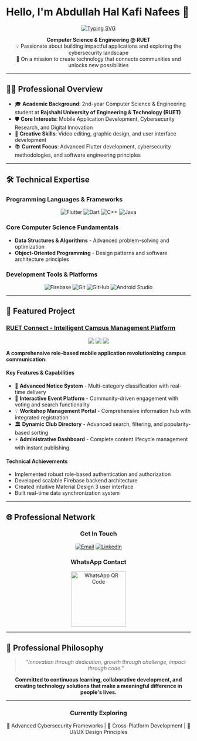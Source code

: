 # Hello, I'm Abdullah Hal Kafi Nafees 👋

<div align="center">

[![Typing SVG](https://readme-typing-svg.herokuapp.com?font=Fira+Code&size=22&pause=1000&color=2196F3&center=true&vCenter=true&width=600&lines=Flutter+Developer;Cybersecurity+Enthusiast;Computer+Science+Student;Problem+Solver)](https://git.io/typing-svg)

**Computer Science & Engineering @ RUET**  
💡 Passionate about building impactful applications and exploring the cybersecurity landscape  
🎯 On a mission to create technology that connects communities and unlocks new possibilities  

</div>

---

## 👨‍💻 **Professional Overview**

- 🎓 **Academic Background**: 2nd-year Computer Science & Engineering student at **Rajshahi University of Engineering & Technology (RUET)**
- 🛡️ **Core Interests**: Mobile Application Development, Cybersecurity Research, and Digital Innovation
- 🎨 **Creative Skills**: Video editing, graphic design, and user interface development
- 📚 **Current Focus**: Advanced Flutter development, cybersecurity methodologies, and software engineering principles

---

## 🛠️ **Technical Expertise**

### **Programming Languages & Frameworks**
<div align="center">

![Flutter](https://img.shields.io/badge/Flutter-02569B?style=for-the-badge&logo=flutter&logoColor=white)
![Dart](https://img.shields.io/badge/Dart-0175C2?style=for-the-badge&logo=dart&logoColor=white)
![C++](https://img.shields.io/badge/C++-00599C?style=for-the-badge&logo=cplusplus&logoColor=white)
![Java](https://img.shields.io/badge/Java-ED8B00?style=for-the-badge&logo=java&logoColor=white)

</div>

### **Core Computer Science Fundamentals**
- **Data Structures & Algorithms** - Advanced problem-solving and optimization
- **Object-Oriented Programming** - Design patterns and software architecture principles

### **Development Tools & Platforms**
<div align="center">

![Firebase](https://img.shields.io/badge/Firebase-FFCA28?style=for-the-badge&logo=firebase&logoColor=black)
![Git](https://img.shields.io/badge/Git-F05032?style=for-the-badge&logo=git&logoColor=white)
![GitHub](https://img.shields.io/badge/GitHub-181717?style=for-the-badge&logo=github&logoColor=white)
![Android Studio](https://img.shields.io/badge/Android%20Studio-3DDC84?style=for-the-badge&logo=androidstudio&logoColor=white)

</div>

---

## 🚀 **Featured Project**

### **[RUET Connect - Intelligent Campus Management Platform](https://github.com/your-repo-link)**

<div align="center">
<img src="https://img.shields.io/badge/Flutter-02569B?style=for-the-badge&logo=flutter&logoColor=white">
<img src="https://img.shields.io/badge/Firebase-FFCA28?style=for-the-badge&logo=firebase&logoColor=black">
<img src="https://img.shields.io/badge/Material%20Design%203-6200EA?style=for-the-badge&logo=materialdesign&logoColor=white">
</div>

**A comprehensive role-based mobile application revolutionizing campus communication:**

#### **Key Features & Capabilities**
- 📢 **Advanced Notice System** - Multi-category classification with real-time delivery
- 🎉 **Interactive Event Platform** - Community-driven engagement with voting and search functionality  
- 💡 **Workshop Management Portal** - Comprehensive information hub with integrated registration
- 🏛️ **Dynamic Club Directory** - Advanced search, filtering, and popularity-based sorting
- ⚡ **Administrative Dashboard** - Complete content lifecycle management with instant publishing

#### **Technical Achievements**
- Implemented robust role-based authentication and authorization
- Developed scalable Firebase backend architecture
- Created intuitive Material Design 3 user interface
- Built real-time data synchronization system

---

## 🌐 **Professional Network**

<div align="center">

### **Get In Touch**

[![Email](https://img.shields.io/badge/Email-kafikustori@gmail.com-EA4335?style=for-the-badge&logo=gmail&logoColor=white)](mailto:kafikustori@gmail.com)
[![LinkedIn](https://img.shields.io/badge/LinkedIn-Abdullah%20Hal%20Kafi%20Nafees-0A66C2?style=for-the-badge&logo=linkedin&logoColor=white)](https://www.linkedin.com/in/abdullah-hal-kafi-nafees-0948b220a)

### **WhatsApp Contact**
<img src="https://github.com/user-attachments/assets/7919e897-d8ad-42ce-957c-58b0b1d47dfc" width="150" alt="WhatsApp QR Code">

</div>

---

## 🎯 **Professional Philosophy**

<div align="center">

> *"Innovation through dedication, growth through challenge, impact through code."*

**Committed to continuous learning, collaborative development, and creating technology solutions that make a meaningful difference in people's lives.**

</div>

---

<div align="center">

### **Currently Exploring**
🔐 Advanced Cybersecurity Frameworks | 📱 Cross-Platform Development | 🎨 UI/UX Design Principles

</div>
